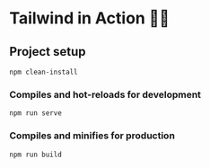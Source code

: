 # Tailwind in Action 🏄‍♂️

## Project setup

```
npm clean-install
```

### Compiles and hot-reloads for development

```
npm run serve
```

### Compiles and minifies for production

```
npm run build
```
